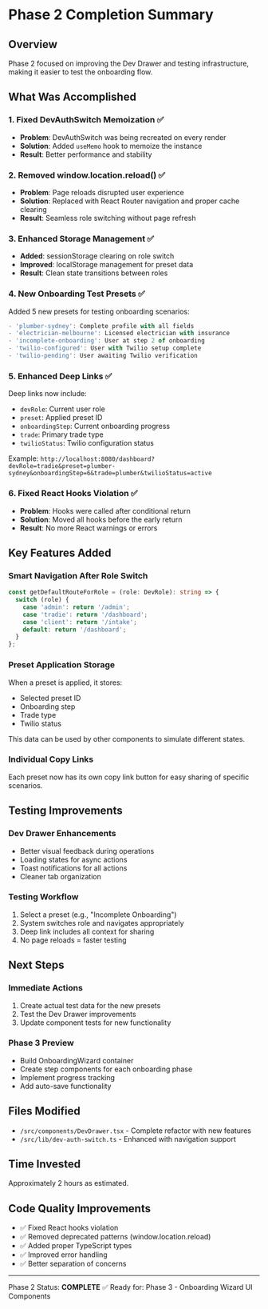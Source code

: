 # Phase 2 Completion Summary

## Overview
Phase 2 focused on improving the Dev Drawer and testing infrastructure, making it easier to test the onboarding flow.

## What Was Accomplished

### 1. Fixed DevAuthSwitch Memoization ✅
- **Problem**: DevAuthSwitch was being recreated on every render
- **Solution**: Added `useMemo` hook to memoize the instance
- **Result**: Better performance and stability

### 2. Removed window.location.reload() ✅
- **Problem**: Page reloads disrupted user experience
- **Solution**: Replaced with React Router navigation and proper cache clearing
- **Result**: Seamless role switching without page refresh

### 3. Enhanced Storage Management ✅
- **Added**: sessionStorage clearing on role switch
- **Improved**: localStorage management for preset data
- **Result**: Clean state transitions between roles

### 4. New Onboarding Test Presets ✅
Added 5 new presets for testing onboarding scenarios:
```javascript
- 'plumber-sydney': Complete profile with all fields
- 'electrician-melbourne': Licensed electrician with insurance
- 'incomplete-onboarding': User at step 2 of onboarding
- 'twilio-configured': User with Twilio setup complete
- 'twilio-pending': User awaiting Twilio verification
```

### 5. Enhanced Deep Links ✅
Deep links now include:
- `devRole`: Current user role
- `preset`: Applied preset ID
- `onboardingStep`: Current onboarding progress
- `trade`: Primary trade type
- `twilioStatus`: Twilio configuration status

Example: `http://localhost:8080/dashboard?devRole=tradie&preset=plumber-sydney&onboardingStep=6&trade=plumber&twilioStatus=active`

### 6. Fixed React Hooks Violation ✅
- **Problem**: Hooks were called after conditional return
- **Solution**: Moved all hooks before the early return
- **Result**: No more React warnings or errors

## Key Features Added

### Smart Navigation After Role Switch
```typescript
const getDefaultRouteForRole = (role: DevRole): string => {
  switch (role) {
    case 'admin': return '/admin';
    case 'tradie': return '/dashboard';
    case 'client': return '/intake';
    default: return '/dashboard';
  }
};
```

### Preset Application Storage
When a preset is applied, it stores:
- Selected preset ID
- Onboarding step
- Trade type
- Twilio status

This data can be used by other components to simulate different states.

### Individual Copy Links
Each preset now has its own copy link button for easy sharing of specific scenarios.

## Testing Improvements

### Dev Drawer Enhancements
- Better visual feedback during operations
- Loading states for async actions
- Toast notifications for all actions
- Cleaner tab organization

### Testing Workflow
1. Select a preset (e.g., "Incomplete Onboarding")
2. System switches role and navigates appropriately
3. Deep link includes all context for sharing
4. No page reloads = faster testing

## Next Steps

### Immediate Actions
1. Create actual test data for the new presets
2. Test the Dev Drawer improvements
3. Update component tests for new functionality

### Phase 3 Preview
- Build OnboardingWizard container
- Create step components for each onboarding phase
- Implement progress tracking
- Add auto-save functionality

## Files Modified
- `/src/components/DevDrawer.tsx` - Complete refactor with new features
- `/src/lib/dev-auth-switch.ts` - Enhanced with navigation support

## Time Invested
Approximately 2 hours as estimated.

## Code Quality Improvements
- ✅ Fixed React hooks violation
- ✅ Removed deprecated patterns (window.location.reload)
- ✅ Added proper TypeScript types
- ✅ Improved error handling
- ✅ Better separation of concerns

---

Phase 2 Status: **COMPLETE** ✅
Ready for: Phase 3 - Onboarding Wizard UI Components